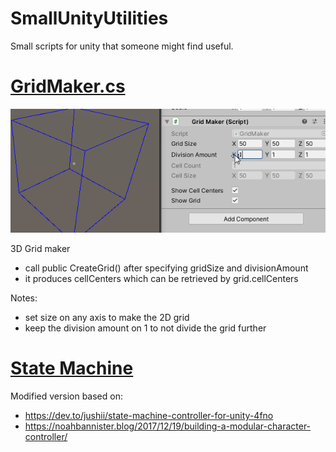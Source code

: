 # SmallUnityUtilities
Small scripts for unity that someone might find useful.

# [GridMaker.cs](GridMaker.cs)

![](https://raw.githubusercontent.com/TheRensei/SmallUnityUtilities/master/Images/GridMakerGif.gif)

3D Grid maker
- call public CreateGrid() after specifying gridSize and divisionAmount
- it produces cellCenters which can be retrieved by grid.cellCenters

Notes:
- set size on any axis to make the 2D grid
- keep the division amount on 1 to not divide the grid further

# [State Machine](StateMachine)

 Modified version based on:
 - https://dev.to/jushii/state-machine-controller-for-unity-4fno
 - https://noahbannister.blog/2017/12/19/building-a-modular-character-controller/
